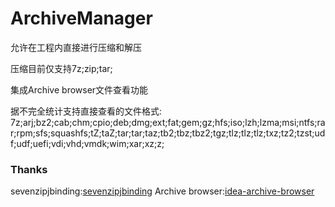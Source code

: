 # ArchiveManager
<!-- Plugin description -->
允许在工程内直接进行压缩和解压

压缩目前仅支持7z;zip;tar;

集成Archive browser文件查看功能

据不完全统计支持直接查看的文件格式:
7z;arj;bz2;cab;chm;cpio;deb;dmg;ext;fat;gem;gz;hfs;iso;lzh;lzma;msi;ntfs;rar;rpm;sfs;squashfs;tZ;taZ;tar;tar;taz;tb2;tbz;tbz2;tgz;tlz;tlz;tlz;txz;tz2;tzst;udf;udf;uefi;vdi;vhd;vmdk;wim;xar;xz;z;
<!-- Plugin description end -->
### Thanks

sevenzipjbinding:[sevenzipjbinding](https://github.com/borisbrodski/sevenzipjbinding)
Archive browser:[idea-archive-browser](https://github.com/b3er/idea-archive-browser) 
